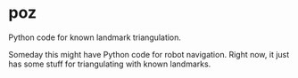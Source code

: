 # poz

Python code for known landmark triangulation.

Someday this might have Python code for robot navigation.
Right now, it just has some stuff for triangulating with known landmarks.
